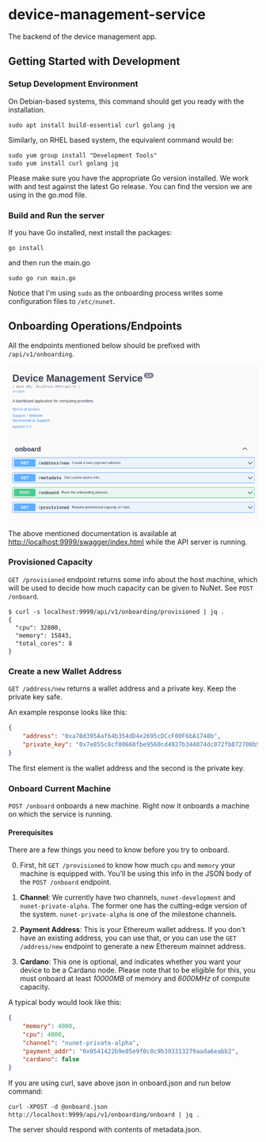 # device-management-service

The backend of the device management app.

## Getting Started with Development

### Setup Development Environment

On Debian-based systems, this command should get you ready with the installation.

```
sudo apt install build-essential curl golang jq
```

Similarly, on RHEL based system, the equivalent command would be:

```
sudo yum group install "Development Tools"
sudo yum install curl golang jq
```

Please make sure you have the appropriate Go version installed. We work with and test against the latest Go release. You can find the version we are using in the go.mod file.

### Build and Run the server


If you have Go installed, next install the packages:

    go install

and then run the main.go

    sudo go run main.go

Notice that I'm using `sudo` as the onboarding process writes some configuration files to `/etc/nunet`.

## Onboarding Operations/Endpoints

All the endpoints mentioned below should be prefixed with `/api/v1/onboarding`.

![nunet-dms-http-docs](docs/nunet-dms-http-docs.png)

The above mentioned documentation is available at <http://localhost:9999/swagger/index.html> while the API server is running.
### Provisioned Capacity

`GET /provisioned` endpoint returns some info about the host machine, which will be used to decide how much capacity can be given to NuNet. See `POST /onboard`.

```
$ curl -s localhost:9999/api/v1/onboarding/provisioned | jq .
{
  "cpu": 32800,
  "memory": 15843,
  "total_cores": 8
}
```

### Create a new Wallet Address

`GET /address/new` returns a wallet address and a private key. Keep the private key safe.

An example response looks like this:

```json
{
    "address": "0xa7Bd395Aaf64b354dD4e2695cDCcF00F6bA1748b",
    "private_key": "0x7e855c8cf00668fbe9560cd4927b344074dc072fb872708b5b68ac3319bb918f"
}
```

The first element is the wallet address and the second is the private key.

### Onboard Current Machine

`POST /onboard` onboards a new machine. Right now it onboards a machine on which the service is running.

#### Prerequisites

There are a few things you need to know before you try to onboard.

0. First, hit `GET /provisioned` to know how much `cpu` and `memory` your machine is equipped with. You'll be using this info in the JSON body of the `POST /onboard` endpoint.

1. **Channel**: We currently have two channels, `nunet-development` and `nunet-private-alpha`. The former one has the cutting-edge version of the system. `nunet-private-alpha` is one of the milestone channels.

2. **Payment Address**: This is your Ethereum wallet address. If you don't have an existing address, you can use that, or you can use the `GET /address/new` endpoint to generate a new Ethereum mainnet address.

3. **Cardano**: This one is optional, and indicates whether you want your device to be a Cardano node. Please note that to be eligible for this, you must onboard at least *10000MB* of memory and *6000MHz* of compute capacity.

A typical body would look like this:

```json
{
    "memory": 4000,
    "cpu": 4000,
    "channel": "nunet-private-alpha",
    "payment_addr": "0x0541422b9e05e9f0c0c9b393313279aada6eabb2",
    "cardano": false
}
```

If you are using curl, save above json in onboard.json and run below command:

```
curl -XPOST -d @onboard.json  http://localhost:9999/api/v1/onboarding/onboard | jq .
```

The server should respond with contents of metadata.json.
